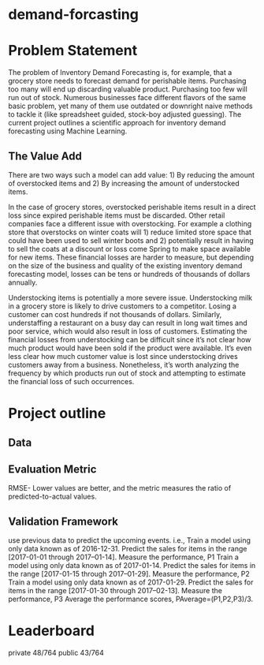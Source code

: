 # demand-forcasting
# Problem Statement
The problem of Inventory Demand Forecasting is, for example, that a grocery store needs to forecast demand for perishable items. Purchasing too many will end up discarding valuable product. Purchasing too few will run out of stock. Numerous businesses face different flavors of the same basic problem, yet many of them use outdated or downright naive methods to tackle it (like spreadsheet guided, stock-boy adjusted guessing). The current project outlines a scientific approach for inventory demand forecasting using Machine Learning.
## The Value Add
There are two ways such a model can add value: 1) By reducing the amount of overstocked items and 2) By increasing the amount of understocked items.

In the case of grocery stores, overstocked perishable items result in a direct loss since expired perishable items must be discarded. Other retail companies face a different issue with overstocking. For example a clothing store that overstocks on winter coats will 1) reduce limited store space that could have been used to sell winter boots and 2) potentially result in having to sell the coats at a discount or loss come Spring to make space available for new items. These financial losses are harder to measure, but depending on the size of the business and quality of the existing inventory demand forecasting model, losses can be tens or hundreds of thousands of dollars annually.

Understocking items is potentially a more severe issue. Understocking milk in a grocery store is likely to drive customers to a competitor. Losing a customer can cost hundreds if not thousands of dollars. Similarly, understaffing a restaurant on a busy day can result in long wait times and poor service, which would also result in loss of customers. Estimating the financial losses from understocking can be difficult since it’s not clear how much product would have been sold if the product were available. It’s even less clear how much customer value is lost since understocking drives customers away from a business. Nonetheless, it’s worth analyzing the frequency by which products run out of stock and attempting to estimate the financial loss of such occurrences.

# Project outline
## Data 

## Evaluation Metric
RMSE- Lower values are better, and the metric measures the ratio of predicted-to-actual values. 
## Validation Framework
use previous data to predict the upcoming events. i.e.,
Train a model using only data known as of 2016-12-31. Predict the sales for items in the range [2017-01-01 through 2017–01-14]. Measure the performance, P1
Train a model using only data known as of 2017-01-14. Predict the sales for items in the range [2017-01-15 through 2017–01-29]. Measure the performance, P2
Train a model using only data known as of 2017-01-29. Predict the sales for items in the range [2017-01-30 through 2017–02-13]. Measure the performance, P3
Average the performance scores, PAverage=(P1,P2,P3)/3.

# Leaderboard
private 48/764
public 43/764
